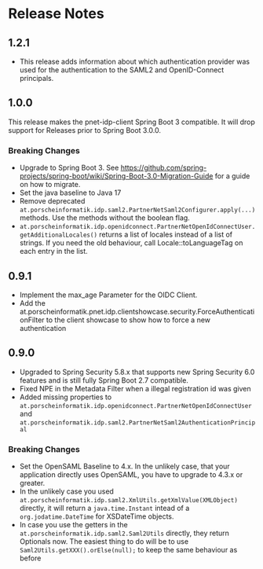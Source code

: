 # Release Notes

## 1.2.1

-   This release adds information about which authentication provider was used for the authentication to the SAML2 and OpenID-Connect principals.

## 1.0.0

This release makes the pnet-idp-client Spring Boot 3 compatible. It will drop support for Releases prior to Spring Boot 3.0.0.

### Breaking Changes

-   Upgrade to Spring Boot 3. See https://github.com/spring-projects/spring-boot/wiki/Spring-Boot-3.0-Migration-Guide for a guide on how to migrate.
-   Set the java baseline to Java 17
-   Remove deprecated `at.porscheinformatik.idp.saml2.PartnerNetSaml2Configurer.apply(...)` methods. Use the methods without the boolean flag.
-   `at.porscheinformatik.idp.openidconnect.PartnerNetOpenIdConnectUser.getAdditionalLocales()` returns a list of locales instead of a list of strings. If you need the old behaviour, call Locale::toLanguageTag on each entry in the list.

## 0.9.1

-   Implement the max_age Parameter for the OIDC Client.
-   Add the at.porscheinformatik.pnet.idp.clientshowcase.security.ForceAuthenticationFilter to the client showcase to show how to force a new authentication

## 0.9.0

-   Upgraded to Spring Security 5.8.x that supports new Spring Security 6.0 features and is still fully Spring Boot 2.7 compatible.
-   Fixed NPE in the Metadata Filter when a illegal registration id was given
-   Added missing properties to `at.porscheinformatik.idp.openidconnect.PartnerNetOpenIdConnectUser` and `at.porscheinformatik.idp.saml2.PartnerNetSaml2AuthenticationPrincipal`

### Breaking Changes

-   Set the OpenSAML Baseline to 4.x. In the unlikely case, that your application directly uses OpenSAML, you have to upgrade to 4.3.x or greater.
-   In the unlikely case you used `at.porscheinformatik.idp.saml2.XmlUtils.getXmlValue(XMLObject)` directly, it will return a `java.time.Instant` intead of a `org.jodatime.DateTime` for XSDateTime objects.
-   In case you use the getters in the `at.porscheinformatik.idp.saml2.Saml2Utils` directly, they return Optionals now. The easiest thing to do will be to use `Saml2Utils.getXXX().orElse(null);` to keep the same behaviour as before
